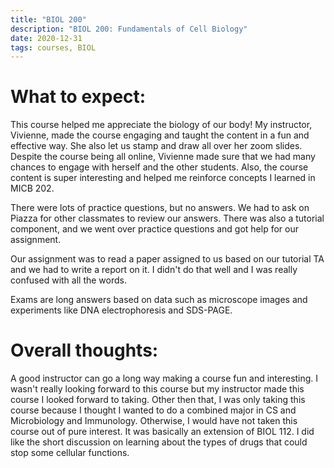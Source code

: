 ```yaml
---
title: "BIOL 200"
description: "BIOL 200: Fundamentals of Cell Biology"
date: 2020-12-31
tags: courses, BIOL
---
```


# What to expect: 
This course helped me appreciate the biology of our body! My instructor, Vivienne, made the course engaging and taught the content in a fun and effective way. She also let us stamp and draw all over her zoom slides. Despite the course being all online, Vivienne made sure that we had many chances to engage with herself and the other students. Also, the course content is super interesting and helped me reinforce concepts I learned in MICB 202. 

There were lots of practice questions, but no answers. We had to ask on Piazza for other classmates to review our answers. There was also a tutorial component, and we went over practice questions and got help for our assignment. 

Our assignment was to read a paper assigned to us based on our tutorial TA and we had to write a report on it. I didn't do that well and I was really confused with all the words. 

Exams are long answers based on data such as microscope images and experiments like DNA electrophoresis and SDS-PAGE.

# Overall thoughts: 
A good instructor can go a long way making a course fun and interesting. I wasn't really looking forward to this course but my instructor made this course I looked forward to taking. Other then that, I was only taking this course because I thought I wanted to do a combined major in CS and Microbiology and Immunology. Otherwise, I would have not taken this course out of pure interest. It was basically an extension of BIOL 112. I did like the short discussion on learning about the types of drugs that could stop some cellular functions.

